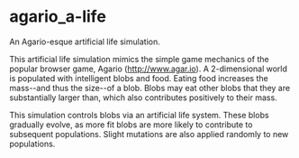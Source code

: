 # agario_a-life
An Agario-esque artificial life simulation.

This artificial life simulation mimics the simple game mechanics of the popular browser game, Agario (http://www.agar.io). A 2-dimensional world is populated with intelligent blobs and food. Eating food increases the mass--and thus the size--of a blob. Blobs may eat other blobs that they are substantially larger than, which also contributes positively to their mass.

This simulation controls blobs via an artificial life system. These blobs gradually evolve, as more fit blobs are more likely to contribute to subsequent populations. Slight mutations are also applied randomly to new populations.
